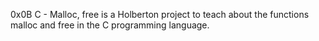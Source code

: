 0x0B C - Malloc, free is a Holberton project to teach about the functions malloc and free in the C programming language.
